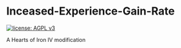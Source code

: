 # Inceased-Experience-Gain-Rate
[![license: AGPL v3](https://img.shields.io/badge/license-AGPL%20v3-red.svg)](https://www.gnu.org/licenses/agpl-3.0)

A Hearts of Iron IV modification

